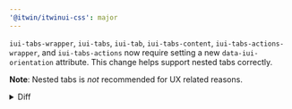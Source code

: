```yaml
---
'@itwin/itwinui-css': major
---
```


`iui-tabs-wrapper`, `iui-tabs`, `iui-tab`, `iui-tabs-content`, `iui-tabs-actions-wrapper`, and `iui-tabs-actions` now require setting a new `data-iui-orientation` attribute. This change helps support nested tabs correctly.

**Note**: Nested tabs is _not_ recommended for UX related reasons.

<details>
  <summary>Diff</summary>

```diff
- <div class='iui-tabs-wrapper iui-horizontal'>
+ <div class='iui-tabs-wrapper' data-iui-orientation="horizontal">
  <div
    class='iui-tabs'
+   data-iui-orientation="horizontal"    
  >
    <button
      class='iui-tab'
+     data-iui-orientation="horizontal"
    >
      …
    </button>

    <button
      class="iui-button iui-button-base iui-field"
      data-iui-variant="borderless"
    >
      …
    </button>
  </div>

  <div
    class='iui-tabs-actions-wrapper'
+   data-iui-orientation="horizontal"
  >
    <div
      class='iui-tabs-actions'
+     data-iui-orientation="horizontal"
    >
      …
    </div>
  </div>

  <div
    class='iui-tabs-content'
+   data-iui-orientation="horizontal"    
  >
    …
  </div>
</div>
```

</details>
